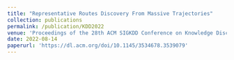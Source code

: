```yaml
---
title: "Representative Routes Discovery From Massive Trajectories"
collection: publications
permalink: /publication/KDD2022
venue: 'Proceedings of the 28th ACM SIGKDD Conference on Knowledge Discovery and Data Mining (KDD 2022) (CORE Tier-A*, CCF A)'
date: 2022-08-14
paperurl: 'https://dl.acm.org/doi/10.1145/3534678.3539079'
---
```

